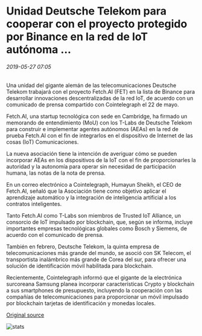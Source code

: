 # Unidad Deutsche Telekom para cooperar con el proyecto protegido por Binance en la red de IoT autónoma ...

###### 2019-05-27 07:05

Una unidad del gigante alemán de las telecomunicaciones Deutsche Telekom trabajará con el proyecto Fetch.AI (FET) en la lista de Binance para desarrollar innovaciones descentralizadas de la red IoT, de acuerdo con un comunicado de prensa compartido con Cointelegraph el 22 de mayo.

Fetch.AI, una startup tecnológica con sede en Cambridge, ha firmado un memorando de entendimiento (MoU) con los T-Labs de Deutsche Telekom para construir e implementar agentes autónomos (AEAs) en la red de prueba Fetch.AI con el fin de integrarlos en el dispositivo de Internet de las cosas (IoT) Comunicaciones.

La nueva asociación tiene la intención de averiguar cómo se pueden incorporar AEAs en los dispositivos de la IoT con el fin de proporcionarles la autoridad y la autonomía para operar sin necesidad de participación humana, las notas de la nota de prensa.

En un correo electrónico a Cointelegraph, Humayun Sheikh, el CEO de Fetch.AI, señaló que la Asociación tiene como objetivo aplicar el aprendizaje automático y la integración de inteligencia artificial a los contratos inteligentes.

Tanto Fetch.AI como T-Labs son miembros de Trusted IoT Alliance, un consorcio de IoT impulsado por blockchain, que, según se informa, incluye importantes empresas tecnológicas globales como Bosch y Siemens, de acuerdo con el comunicado de prensa.

También en febrero, Deutsche Telekom, la quinta empresa de telecomunicaciones más grande del mundo, se asoció con SK Telecom, el transportista inalámbrico más grande de Corea del sur, para ofrecer una solución de identificación móvil habilitada para blockchain.

Recientemente, Cointelegraph informó que el gigante de la electrónica surcoreana Samsung planea incorporar características Crypto y blockchain a sus smartphones de presupuesto, incluyendo la cooperación con las compañías de telecomunicaciones para proporcionar un móvil impulsado por blockchain tarjetas de identificación y monedas locales.

[Original source](https://cointelegraph.com/news/deutsche-telekom-unit-to-cooperate-with-binance-listed-project-on-autonomous-iot-network)

![stats](https://c.statcounter.com/11760860/0/a89fa40b/1/ "stats")